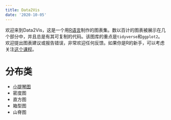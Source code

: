 ```yaml
---
title: Data2Vis
date: '2020-10-05'
---
```


欢迎来到Data2Vis，这是一个用[R语言](https://www.r-project.org/about.html)制作的图表集。数以百计的图表被展示在几个部分中，并且总是有其可复制的代码。该图库的重点是`tidyverse`和`ggplot2`。欢迎提出图表建议或报告错误，非常欢迎任何反馈。如果你是R的新手，可以考虑关注[这个课程](https://www.datacamp.com/courses/free-introduction-to-r?tap_a=5644-dce66f&tap_s=230804-f65650)。

# 分布类

- [小提琴图](/data2vis/violin/)
- 密度图
- 直方图
- 箱型图
- 山脊图

